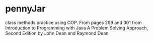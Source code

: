 # pennyJar
class methods practice using OOP. From pages 299 and 301 from Introduction to Programming with Java A Problem Solving Approach, Second Edition by John Dean and Raymond Dean 
